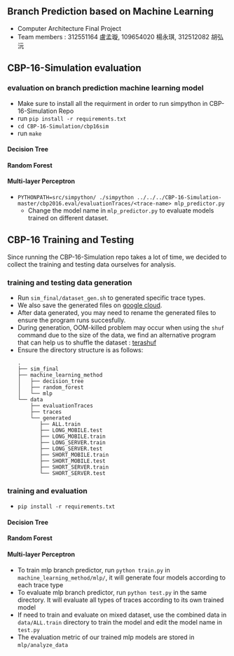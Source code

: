 ## Branch Prediction based on Machine Learning
* Computer Architecture Final Project
* Team members : 312551164 盧孟璇, 109654020 楊永琪, 312512082 胡弘沅
## CBP-16-Simulation evaluation
### evaluation on branch prediction machine learning model
* Make sure to install all the requirment in order to run simpython in CBP-16-Simulation Repo
* run `pip install -r requirements.txt`
* `cd CBP-16-Simulation/cbp16sim`
* run `make`
#### Decision Tree
#### Random Forest
#### Multi-layer Perceptron
* `PYTHONPATH=src/simpython/ ./simpython ../../../CBP-16-Simulation-master/cbp2016.eval/evaluationTraces/<trace-name> mlp_predictor.py`
    * Change the model name in `mlp_predictor.py` to evaluate models trained on different dataset.

## CBP-16 Training and Testing
Since running the CBP-16-Simulation repo takes a lot of time, we decided to collect the training and testing data ourselves for analysis.
### training and testing data generation
* Run `sim_final/dataset_gen.sh` to generated specific trace types.
* We also save the generated files on [google cloud](https://drive.google.com/drive/folders/19cVRMmxUc_1lO16mOBd7fITPS_rOU2rr?usp=sharing).
* After data generated, you may need to rename the generated files to ensure the program runs succesfully.
* During generation, OOM-killed problem may occur when using the `shuf` command due to the size of the data, we find an alternative program that can help us to shuffle the dataset : [terashuf](https://github.com/alexandres/terashuf)
* Ensure the directory structure is as follows:
    ```
    .
    ├── sim_final
    ├── machine_learning_method
    │   ├── decision_tree
    │   ├── random_forest
    │   └── mlp
    └── data
        ├── evaluationTraces
        ├── traces
        └── generated
           ├── ALL.train
           ├── LONG_MOBILE.test
           ├── LONG_MOBILE.train
           ├── LONG_SERVER.train
           ├── LONG_SERVER.test
           ├── SHORT_MOBILE.train
           ├── SHORT_MOBILE.test
           ├── SHORT_SERVER.train
           └── SHORT_SERVER.test
    ```
### training and evaluation
* `pip install -r requirements.txt`
#### Decision Tree
#### Random Forest
#### Multi-layer Perceptron
* To train mlp branch predictor, run `python train.py` in `machine_learning_method/mlp/`, it will generate four models according to each trace type
* To evaluate mlp branch predictor, run `python test.py` in the same directory. It will evaluate all types of traces according to its own trained model
* If need to train and evaluate on mixed dataset, use the combined data in `data/ALL.train` directory to train the model and edit the model name in `test.py`
* The evaluation metric of our trained mlp models are stored in `mlp/analyze_data`
